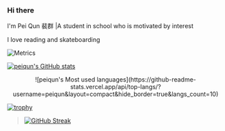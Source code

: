 ### Hi there  

I'm Pei Qun 裴群 |A student in school who is motivated by interest

I love reading and skateboarding  

![Metrics](https://metrics.lecoq.io/peiqun?template=classic&config.timezone=Asia%2FShanghai)  

[![peiqun's GitHub stats](https://github-readme-stats.vercel.app/api?username=peiqun)](https://github.com/anuraghazra/github-readme-stats)
<center>![peiqun's Most used languages](https://github-readme-stats.vercel.app/api/top-langs/?username=peiqun&layout=compact&hide_border=true&langs_count=10)</center>

[![trophy](https://github-profile-trophy.vercel.app/peiqun=ryo-ma&theme=flat)](https://github.com/ryo-ma/github-profile-trophy)  

> [![GitHub Streak](https://github-readme-streak-stats.herokuapp.com/peiqun=sun0225SUN)](https://git.io/streak-stats)
